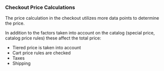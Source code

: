 ### Checkout Price Calculations

The price calculation in the checkout utilizes more data points to determine the price.

In addition to the factors taken into account on the catalog (special price, catalog price rules) these affect the total price:

* Tiered price is taken into account
* Cart price rules are checked
* Taxes
* Shipping
